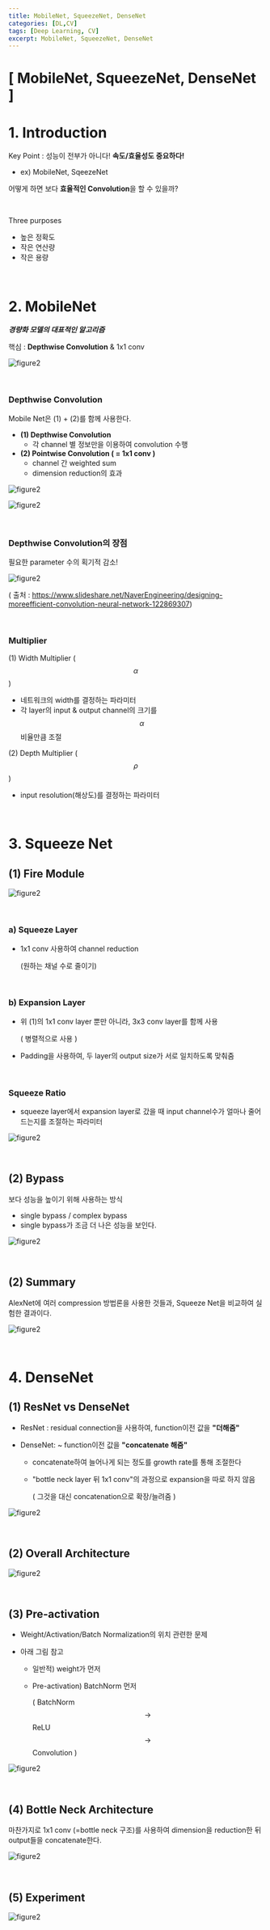 ```yaml
---
title: MobileNet, SqueezeNet, DenseNet
categories: [DL,CV]
tags: [Deep Learning, CV]
excerpt: MobileNet, SqueezeNet, DenseNet
---
```


<script src="https://cdn.mathjax.org/mathjax/latest/MathJax.js?config=TeX-AMS-MML_HTMLorMML" type="text/javascript"></script>

# [ MobileNet, SqueezeNet, DenseNet  ]

# 1. Introduction

Key Point : 성능이 전부가 아니다! **속도/효율성도 중요하다!**

- ex) MobileNet, SqeezeNet

어떻게 하면 보다 **효율적인 Convolution**을 할 수 있을까?

<br>

Three purposes

- 높은 정확도
- 작은 연산량
- 작은 용량

<br>

# 2. MobileNet

***경량화 모델의 대표적인 알고리즘***

핵심 : **Depthwise Convolution** & 1x1 conv

![figure2](/assets/img/cv/cv38.png)

<br>

### Depthwise Convolution

Mobile Net은 (1) + (2)를 함께 사용한다.

- **(1) Depthwise Convolution**
  - 각 channel 별 정보만을 이용하여 convolution 수행
- **(2) Pointwise Convolution ( = 1x1 conv )**
  - channel 간 weighted sum
  - dimension reduction의 효과

![figure2](/assets/img/cv/cv39.png)

![figure2](/assets/img/cv/cv40.png)

<br>

### Depthwise Convolution의 장점

필요한 parameter 수의 획기적 감소!

![figure2](/assets/img/cv/cv41.png)

( 출처 : https://www.slideshare.net/NaverEngineering/designing-moreefficient-convolution-neural-network-122869307)

<br>

### Multiplier

(1) Width Multiplier ($$\alpha$$)

- 네트워크의 width를 결정하는 파라미터
- 각 layer의 input & output channel의 크기를 $$\alpha$$ 비율만큼 조절

(2) Depth Multiplier ($$\rho$$ )

- input resolution(해상도)를 결정하는 파라미터

<br>

# 3. Squeeze Net

## (1) Fire Module

![figure2](/assets/img/cv/cv42.png)

<br>

### a) Squeeze Layer

- 1x1 conv 사용하여 channel reduction 

  (원하는 채널 수로 줄이기)

<br>

### b) Expansion Layer

- 위 (1)의 1x1 conv layer 뿐만 아니라, 3x3 conv layer를 함께 사용

  ( 병렬적으로 사용 )

- Padding을 사용하여, 두 layer의 output size가 서로 일치하도록 맞춰줌

<br>

### Squeeze Ratio

- squeeze layer에서 expansion layer로 갔을 때 input channel수가 얼마나 줄어드는지를 조절하는 파라미터

![figure2](/assets/img/cv/cv43.png)

<br>

## (2) Bypass

보다 성능을 높이기 위해 사용하는 방식

- single bypass / complex bypass
- single bypass가 조금 더 나은 성능을 보인다.

![figure2](/assets/img/cv/cv45.png)

<br>

## (2) Summary

AlexNet에 여러 compression 방법론을 사용한 것들과, Squeeze Net을 비교하여 실험한 결과이다.

![figure2](/assets/img/cv/cv44.png)

<br>

# 4. DenseNet

## (1) ResNet vs DenseNet

- ResNet : residual connection을 사용하여, function이전 값을 **"더해줌"**

- DenseNet: ~ function이전 값을 **"concatenate 해줌"**

  - concatenate하여 늘어나게 되는 정도를 growth rate를 통해 조절한다

  - "bottle neck layer 뒤 1x1 conv"의 과정으로 expansion을 따로 하지 않음

    ( 그것을 대신 concatenation으로 확장/늘려줌 )

![figure2](/assets/img/cv/cv47.png)

<br>

## (2) Overall Architecture

![figure2](/assets/img/cv/cv46.png)

<br>

## (3) Pre-activation

- Weight/Activation/Batch Normalization의 위치 관련한 문제

- 아래 그림 참고

  - 일반적) weight가 먼저

  - Pre-activation) BatchNorm 먼저

    ( BatchNorm $$\rightarrow$$ ReLU $$\rightarrow$$ Convolution )

![figure2](/assets/img/cv/cv48.png)

<br>

## (4) Bottle Neck Architecture

마찬가지로 1x1 conv (=bottle neck 구조)를 사용하여 dimension을 reduction한 뒤 output들을 concatenate한다.

![figure2](/assets/img/cv/cv49.png)

<br>

## (5) Experiment

![figure2](/assets/img/cv/cv50.png)

